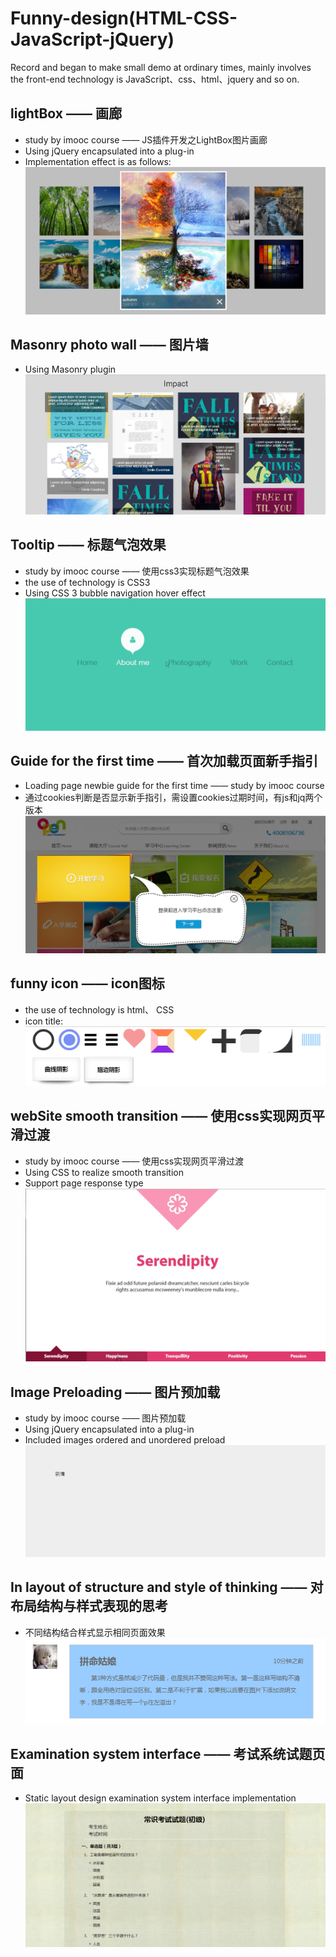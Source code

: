 # Funny-design(HTML-CSS-JavaScript-jQuery)
Record and began to make small demo at ordinary times, mainly involves the front-end technology is JavaScript、css、html、jquery and so on.

## lightBox —— 画廊
- study by imooc course —— JS插件开发之LightBox图片画廊
- Using jQuery encapsulated into a plug-in
- Implementation effect is as follows: ![lightBox](./effectImg/lightbox.png)

## Masonry photo wall —— 图片墙
- Using Masonry plugin
![Masonry photo wall](./effectImg/photoWall.png)

## Tooltip —— 标题气泡效果
- study by imooc course —— 使用css3实现标题气泡效果
- the use of technology is CSS3
- Using CSS 3 bubble navigation hover effect
![funny icon](./effectImg/tooltip.gif)

## Guide for the first time —— 首次加载页面新手指引
- Loading page newbie guide for the first time —— study by imooc course
- 通过cookies判断是否显示新手指引，需设置cookies过期时间，有js和jq两个版本
![GuideForFirstTime](./effectImg/GuideForFirstTime.png)

## funny icon —— icon图标
- the use of technology is html、 CSS
- icon title: 
 ![funny icon](./effectImg/cssIcon.png)

## webSite smooth transition —— 使用css实现网页平滑过渡
- study by imooc course —— 使用css实现网页平滑过渡
- Using CSS to realize smooth transition
- Support page response type
![realize smooth transition](./effectImg/websiteTransform.gif)

## Image Preloading —— 图片预加载
- study by imooc course —— 图片预加载
- Using jQuery encapsulated into a plug-in
- Included images ordered and unordered preload
![Masonry photo wall](./effectImg/preload.gif)

## In layout of structure and style of thinking —— 对布局结构与样式表现的思考
- 不同结构结合样式显示相同页面效果
![Layout Structure](./effectImg/LayoutAndStructure.png)

## Examination system interface —— 考试系统试题页面
- Static layout design examination system interface implementation
![Examination system interface](./effectImg/ExaminationInterface.png)